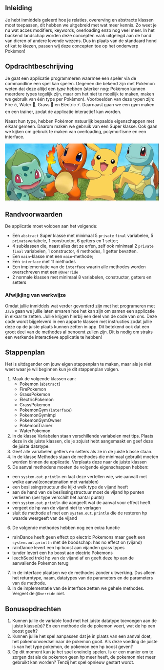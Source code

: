 ## Inleiding

Je hebt inmiddels geleerd hoe je relaties, overerving en abstracte klassen moet toepassen, dit hebben we uitgebreid met wat meer kennis. Zo weet je nu wat acces modifiers, keywords, overloading enzo nog veel meer. In het backend landschap
worden deze concepten vaak uitgelegd aan de hand van dieren of andere levende wezens. Dus in plaats van de standaard
hond of kat te kiezen, passen wij deze concepten toe op het onderwerp Pokèmon!

## Opdrachtbeschrijving

Je gaat een applicatie programmeren waarmee een speler via de commandline een spel kan spelen. Degenen die bekend zijn met Pokèmon weten
dat deze altijd een _type_ hebben (sterker nog: Pokèmon kunnen meerdere types tegelijk zijn, maar om het niet te moeilijk
te maken, maken we gebruik van één type per Pokèmon). Voorbeelden van deze typen zijn: Fire 🔥, Water 🌊, Grass 🌿 en
Electric ⚡. Daarnaast gaan we een gym maken en een trainer, zodat de applicatie interactief kan worden.

Naast hun type, hebben Pokèmon natuurlijk bepaalde eigenschappen met elkaar gemeen. Daarom maken we gebruik van een
Super klasse. Ook gaan we kijken om gebruik te maken van overloading, polymorfisme en een interface.

![Pokemon!](./assets/pokemon.JPG)

## Randvoorwaarden

De applicatie moet voldoen aan het volgende:

- Een `abstract` Super klasse met minimaal 5 `private` `final`  variabelen,  5 `private`variabele, 1 constructor, 6 getters en 1 setter;
- 4 subklassen die, naast alles dat ze erfen, zelf ook minimaal 2 `private` `final` variabelen, 1 constructor, 4 methodes,  1 getter bevatten.
- Een `main`-klasse met een `main`-methode;
- Een `interface` met 11 methodes
- Een implementatie van de `interface` waarin alle methodes worden overschreven met een `@Override`
- 2 normale klassen met minimaal 8 variabelen, constructor, getters en setters

### Afwijkjing van werkwijze

Omdat jullie inmiddels wat verder gevorderd zijn met het programeren met `Java` gaan we jullie laten ervaren hoe het kan zijn om samen een 
applicatie in elkaar te zetten. Jullie krijgen hierbij een deel van de code van ons. Deze code wordt bijgeleverd in een apparte klassen met instructies zodat jullie deze op de juiste plaats kunnen zetten in app. 
Dit betekend ook dat een groot deel van de methodes al benoemt zullen zijn. Dit is nodig om straks een werkende interactieve applicatie te hebben! 

## Stappenplan
Het is uitdagender om jouw eigen stappenplan te maken, maar als je niet weet waar je wil beginnen kun je dit stappenplan volgen.
1. Maak de volgende klassen aan:
   - Pokemon (`abstract`)
   - FirePokemon
   - GrassPokemon
   - ElectricPokemon
   - GrassPokemon
   - PokemonGym (`interface`)
   - PokemonGymImpl
   - PokemonGymOwner
   - PokemonTrainer
   - WaterPokemon
2. In de klasse Variabelen staan verschillende variabelen met tips. Plaats deze in de juiste klassen, die je zojuist hebt aangemaakt en geef deze de juiste datatype.
3. Geef alle variabelen getters en setters als ze in de juiste klasse staan.
4. In de klasse Methodes staan de methodes die minimaal gebruikt moeten worden binnen de applicatie. Verplaats deze naar de juiste klassen
5. De aanval methodens moeten de volgende eigenschappen hebben:
  - een `system.out.println` en laat deze vertellen wie, wie aanvalt met welke aanval(concatenation met variablen)
  - een beslissingstructuur die kijkt welk type de vijand heeft
  - aan de hand van de beslissingstructuur moet de vijand hp punten verliezen (per type verschilt het aantal puntn)
  - een `system.out.println` die aangeeft wat de aanval voor effect heeft
  - vergeet de hp van de vijand niet te verlagen
  - sluit de methode af met een `system.out.println` die de resteren hp waarde weergeeft van de vijand
6. De volgende methodes hebben nog een extra functie
  - rainDance heeft geen effect op electric Pokemons maar geeft een `system.out.println` met de boodschap: has no effect on (vijand)
  - rainDance levert een hp boost aan vijanden grass types
  - tunder levert een hp boost aan electric Pokemons
  - leechSeed trekt hp van de vijand af en geeft deze hp aan de aanvallende Pokemon terug
7. In de interface plaatsen we de methodes zonder uitwerking. Dus alleen het returntype, naam, datatypes van de parameters en de parameters van de methode.
8. In de implementatie van de interface zetten we gehele methodes. Vergeet de `@Override` niet.


## Bonusopdrachten

1. Kunnen jullie de variable food met het juiste datatype toevoegen aan de juiste klasse(n)? En een methode die de pokemon voert, wat de hp een boost geeft?
2. Kunnen jullie het spel aanpassen dat je in plaats van een aanval doet, het pokemonvoedsel naar de pokemon gooit. Als deze voeding de juiste is van het type pokemon, de pokemon een hp boost geven?
3. Op dit moment kun je het spel oneindig spelen. Is er een manier om te zorgen dat als de pokemon geen hp meer heeft, de pokemon niet meer gebruikt kan worden? Tenzij het spel opnieuw gestart wordt.
